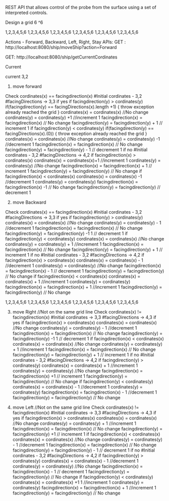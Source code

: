 REST API that allows control of the probe from the surface using a set of interpreted controls.

Design a grid 6 ^6


1,2,3,4,5,6
1,2,3,4,5,6
1,2,3,4,5,6
1,2,3,4,5,6
1,2,3,4,5,6
1,2,3,4,5,6

Actions - Forward, Backward, Left, Right, Stay
APIs:
GET :  http://localhost:8080/ship/moveShip?action=Forward

GET: http://localhost:8080/ship/getCurrentCordinates


Current

current 3,2

1. move forward

Check cordinates(x) == facingdirection(x)
#Initial cordinates -  3,2
#facingDirections -> 3,3
if yes
if facingdirection(y) > cordinates(y)
if(facingdirection(y) == facingDirections(x).length +1)
{
throw exception already reached the grid
}
cordinates(x) = cordinates(x) //No change
cordinates(y) = cordinates(y) +1 //increment 1
facingdirection(x) = facingdirection(x) // No change
facingdirection(y) = facingdirection(y) + 1 // increment 1
if facingdirection(y) < cordinates(y)
if(facingdirection(y) == facingDirections(x).(0))
{
throw exception already reached the grid
}
cordinates(x) = cordinates(x) //No change
cordinates(y) = cordinates(y) -1 //decrement 1
facingdirection(x) = facingdirection(x) // No change
facingdirection(y) = facingdirection(y) - 1 // decrement 1
if no
#Initial cordinates -  3,2
#facingDirections -> 4,2
if facingdirection(x) > cordinates(x)
cordinates(x) = cordinates(x)+1 //increment 1
cordinates(y) = cordinates(y) //No change
facingdirection(x) = facingdirection(x) + 1 // increment 1
facingdirection(y) = facingdirection(y)  // No change
if facingdirection(x) < cordinates(x)
cordinates(x) = cordinates(x) -1 //decrement 1
cordinates(y) = cordinates(y)
facingdirection(x) = facingdirection(x) -1 // No change
facingdirection(y) = facingdirection(y) // decrement 1



2. move Backward

Check cordinates(x) == facingdirection(x)
#Initial cordinates -  3,2
#facingDirections -> 3,3
if yes
if facingdirection(y) > cordinates(y)
cordinates(x) = cordinates(x) //No change
cordinates(y) = cordinates(y) - 1 //decrement 1
facingdirection(x) = facingdirection(x) // No change
facingdirection(y) = facingdirection(y) -1 1 // decrement 1
if facingdirection(y) < cordinates(y)
cordinates(x) = cordinates(x) //No change
cordinates(y) = cordinates(y) + 1 //increment 1
facingdirection(x) = facingdirection(x) // No change
facingdirection(y) = facingdirection(y) + 1 // increment 1
if no
#Initial cordinates -  3,2
#facingDirections -> 4,2
if facingdirection(x) > cordinates(x)
cordinates(x) = cordinates(x) - 1  //decrement 1
cordinates(y) = cordinates(y) //No change
facingdirection(x) = facingdirection(x) - 1 // decrement 1
facingdirection(y) = facingdirection(y)  // No change
if facingdirection(x) < cordinates(x)
cordinates(x) = cordinates(x) + 1 //increment 1
cordinates(y) = cordinates(y)
facingdirection(x) = facingdirection(x)  + 1 //increment 1
facingdirection(y) = facingdirection(y) // No change



1,2,3,4,5,6
1,2,3,4,5,6
1,2,3,4,5,6
1,2,3,4,5,6
1,2,3,4,5,6
1,2,3,4,5,6

3. move Right
   //Not on the same grid line
   Check cordinates(x) != facingdirection(x)
   #Initial cordinates ->  3,3
   #facingDirections -> 4,3
   if yes
   if facingdirection(x) > cordinates(x)
   cordinates(x) = cordinates(x) //No change
   cordinates(y) = cordinates(y) - 1 //decrement 1
   facingdirection(x) = facingdirection(x) // No change
   facingdirection(y) = facingdirection(y) -1 1 // decrement 1
   if facingdirection(x) < cordinates(x)
   cordinates(x) = cordinates(x) //No change
   cordinates(y) = cordinates(y) + 1 //increment 1
   facingdirection(x) = facingdirection(x) // No change
   facingdirection(y) = facingdirection(y) + 1 // increment 1
   if no
   #Initial cordinates -  3,2
   #facingDirections -> 4,2
   if facingdirection(y) > cordinates(y)
   cordinates(x) = cordinates(x) + 1  //increment 1
   cordinates(y) = cordinates(y) //No change
   facingdirection(x) = facingdirection(x) +1 // increment 1
   facingdirection(y) = facingdirection(y)  // No change
   if facingdirection(y) < cordinates(y)
   cordinates(x) = cordinates(x) - 1 //decrement 1
   cordinates(y) = cordinates(y)
   facingdirection(x) = facingdirection(x)  - 1 //decrement 1
   facingdirection(y) = facingdirection(y) // No change


3. move Left
   //Not on the same grid line
   Check cordinates(x) != facingdirection(x)
   #Initial cordinates ->  3,3
   #facingDirections -> 4,3
   if yes
   if facingdirection(x) > cordinates(x)
   cordinates(x) = cordinates(x) //No change
   cordinates(y) = cordinates(y) + 1 //increment 1
   facingdirection(x) = facingdirection(x) // No change
   facingdirection(y) = facingdirection(y) +1  // increment 1
   if facingdirection(x) < cordinates(x)
   cordinates(x) = cordinates(x) //No change
   cordinates(y) = cordinates(y) - 1 //decrement 1
   facingdirection(x) = facingdirection(x) // No change
   facingdirection(y) = facingdirection(y) - 1 // decrement 1
   if no
   #Initial cordinates -  3,2
   #facingDirections -> 4,2
   if facingdirection(y) > cordinates(y)
   cordinates(x) = cordinates(x) - 1  //decrement 1
   cordinates(y) = cordinates(y) //No change
   facingdirection(x) = facingdirection(x) - 1 // decrement 1
   facingdirection(y) = facingdirection(y)  // No change
   if facingdirection(y) < cordinates(y)
   cordinates(x) = cordinates(x) +1 1 //increment 1
   cordinates(y) = cordinates(y)
   facingdirection(x) = facingdirection(x)  + 1 //increment 1
   facingdirection(y) = facingdirection(y) // No change




